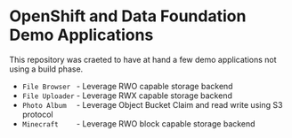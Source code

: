 # OpenShift and Data Foundation Demo Applications

This repository was craeted to have at hand a few demo applications not using
a build phase.

* `File Browser ` - Leverage RWO capable storage backend
* `File Uploader` - Leverage RWX capable storage backend
* `Photo Album  ` - Leverage Object Bucket Claim and read write using S3 protocol
* `Minecraft    ` - Leverage RWO block capable storage backend
